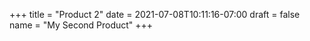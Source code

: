 +++
title = "Product 2"
date = 2021-07-08T10:11:16-07:00
draft = false
name = "My Second Product"
+++
